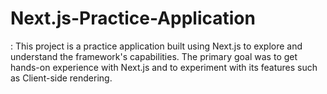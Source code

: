 # Next.js-Practice-Application
: This project is a practice application built using Next.js to explore and understand the framework's capabilities. The primary goal was to get hands-on experience with Next.js and to experiment with its features such as Client-side rendering.
